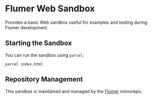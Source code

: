 # Flumer Web Sandbox
Provides a basic Web sandbox useful for examples and testing during Flumer development.

## Starting the Sandbox
You can run the sandbox using `parcel`:
```
parcel index.html
```

## Repository Management
This sandbox is maintained and managed by the [Flumer](../../README.md) monorepo.
